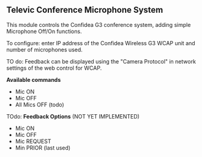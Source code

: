 ## Televic Conference Microphone System

This module controls the Confidea G3 conference system, adding simple Microphone Off/On functions.

To configure: enter IP address of the Confidea Wireless G3 WCAP unit and number of microphones used.

TO do: Feedback can be displayed using the "Camera Protocol" in network settings of the web control for WCAP.

**Available commands**

* Mic ON
* Mic OFF
* All Mics OFF  (todo)


TOdo: **Feedback Options**  (NOT YET IMPLEMENTED)

* Mic ON
* Mic OFF
* Mic REQUEST
* Min PRIOR (last used)
